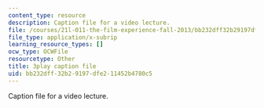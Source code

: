 ```yaml
---
content_type: resource
description: Caption file for a video lecture.
file: /courses/21l-011-the-film-experience-fall-2013/bb232dff32b29197dfe211452b4780c5_NOT1VZrNkMo.srt
file_type: application/x-subrip
learning_resource_types: []
ocw_type: OCWFile
resourcetype: Other
title: 3play caption file
uid: bb232dff-32b2-9197-dfe2-11452b4780c5
---
```

Caption file for a video lecture.

